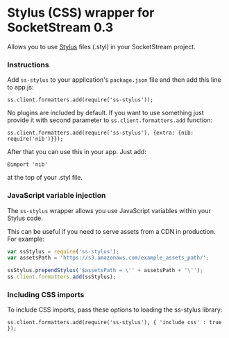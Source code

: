 # Stylus (CSS) wrapper for SocketStream 0.3

Allows you to use [Stylus](http://learnboost.github.com/stylus) files (.styl) in your SocketStream project.


### Instructions

Add `ss-stylus` to your application's `package.json` file and then add this line to app.js:

    ss.client.formatters.add(require('ss-stylus'));

No plugins are included by default. If you want to use something just provide it with second parameter to ```ss.client.formatters.add``` function:

    ss.client.formatters.add(require('ss-stylus'), {extra: {nib: require('nib')}});

After that you can use this in your app. Just add:

    @import 'nib'

at the top of your .styl file.


### JavaScript variable injection

The `ss-stylus` wrapper allows you use JavaScript variables within your Stylus code.

This can be useful if you need to serve assets from a CDN in production. For example:

```js
var ssStylus = require('ss-stylus');
var assetsPath = 'https://s3.amazonaws.com/example_assets_path/';

ssStylus.prependStylus('$assetsPath = \'' + assetsPath + '\'');
ss.client.formatters.add(ssStylus);
```

### Including CSS imports

To include CSS imports, pass these options to loading the ss-stylus library:

    ss.client.formatters.add(require('ss-stylus'), { 'include css' : true });


